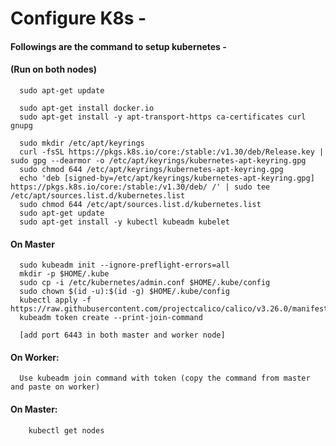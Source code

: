 # Configure K8s -

#### Followings are the command to setup kubernetes -
#### (Run on both nodes)
      sudo apt-get update 
      
      sudo apt-get install docker.io 
      sudo apt-get install -y apt-transport-https ca-certificates curl gnupg
      
      sudo mkdir /etc/apt/keyrings
      curl -fsSL https://pkgs.k8s.io/core:/stable:/v1.30/deb/Release.key | sudo gpg --dearmor -o /etc/apt/keyrings/kubernetes-apt-keyring.gpg
      sudo chmod 644 /etc/apt/keyrings/kubernetes-apt-keyring.gpg
      echo 'deb [signed-by=/etc/apt/keyrings/kubernetes-apt-keyring.gpg] https://pkgs.k8s.io/core:/stable:/v1.30/deb/ /' | sudo tee /etc/apt/sources.list.d/kubernetes.list
      sudo chmod 644 /etc/apt/sources.list.d/kubernetes.list
      sudo apt-get update
      sudo apt-get install -y kubectl kubeadm kubelet
       
#### On Master
      sudo kubeadm init --ignore-preflight-errors=all
      mkdir -p $HOME/.kube
      sudo cp -i /etc/kubernetes/admin.conf $HOME/.kube/config
      sudo chown $(id -u):$(id -g) $HOME/.kube/config
      kubectl apply -f https://raw.githubusercontent.com/projectcalico/calico/v3.26.0/manifests/calico.yaml
      kubeadm token create --print-join-command
       
      [add port 6443 in both master and worker node]
 
#### On Worker:
      Use kubeadm join command with token (copy the command from master and paste on worker)
    
#### On Master:
        kubectl get nodes
   
